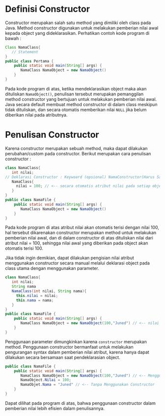 # Definisi Constructor
Constructor merupakan salah satu method yang dimiliki oleh class pada Java. Method constructor digunakan untuk melakukan pemberian nilai awal kepada object yang dideklarasikan. Perhatikan contoh kode program di bawah :
``````Java
Class NamaClass{
   // Statement
}
public class Pertama {
    public static void main(String[] args) {
       NamaClass NamaObject = new NamaObject()       
    }
}
``````
Pada kode program di atas, ketika mendeklarasikan object maka akan dituliskan `NamaObject()`, penulisan tersebut merupakan pemanggilan method constructor yang bertujuan untuk melakukan pemberian nilai awal. Java secara default membuat method constructor di dalam class meskipun tidak dituliskan, dan secara otomatis memberikan nilai `NULL` jika belum diberikan nilai pada atributnya. 

# Penulisan Constructor
Karena constructor merupakan sebuah method, maka dapat dilakukan perubahan/custom pada constructor. Berikut merupakan cara penulisan constructor :
``````Java
class NamaClass{
   int nilai;
// Deklarasi Constructor : Keywoard (opsional) NamaConstructor(Harus Sama dengan Nama Class) { Statement }
   NamaClass{
     nilai = 100; // <-- secara otomatis atribut nilai pada setiap object akan bernilai 100
   }
}
public class NamaFile {
    public static void main(String[] args) {
       NamaClass NamaObject = new NamaObject()       
    }
}
`````` 
Pada kode program di atas atribut nilai akan otomatis terisi dengan nilai 100, hal tersebut dikarenakan constructor merupakan method untuk melakukan pemberian nilai awal, dan di dalam constructor di atas dituliskan nilai dari atribut nilai = 100, sehingga nilai awal yang diberikan pada object akan otomatis terisi 100. 

Jika tidak ingin demikian, dapat dilakukan pengisian nilai atribut menggunakan constructor secara manual melalui deklarasi object pada class utama dengan menggunakan parameter.
``````Java
class NamaClass{
   int nilai;
   String nama
   NamaClass(int nilai, String nama){
     this.nilai = nilai;
     this.nama = nama;
   }
}
public class NamaFile {
    public static void main(String[] args) {
       NamaClass NamaObject = new NamaObject(100,"Juned") // <-- nilai awal diisikan di dalam tanda kurung yang akan menjadi argumen menuju constructor       
    }
}
``````
Penggunaan parameter dimungkinkan karena `constructor` merupakan method. Penggunaan constructor bermanfaat untuk melakukan pengurangan syntax dalam pemberian nilai atribut, karena hanya dapat dilakukan secara bersamaan saat pendeklarasian object.

`````Java
public class NamaFile {
    public static void main(String[] args) {
       NamaClass NamaObject = new NamaObject(100,"Juned") // <-- Menggunakan Constructor
       NamaObject.Nilai = 100;
       NamaObjet.Nama = "Juned" // <-- Tanpa Menggunakan Constructor       
    }
}

````` 
Dapat dilihat pada program di atas, bahwa penggunaan constructor dalam pemberian nilai lebih efisien dalam penulisannya.